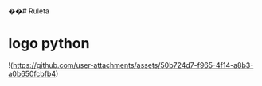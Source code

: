 ��#   R u l e t a 
# logo python
!(https://github.com/user-attachments/assets/50b724d7-f965-4f14-a8b3-a0b650fcbfb4)
